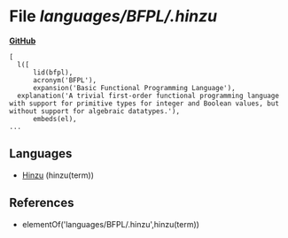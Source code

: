 # File _languages/BFPL/.hinzu_
**[GitHub](https://github.com/softlang/yas/blob/master/languages/BFPL/.hinzu)**
```
[
  l([
      lid(bfpl),
      acronym('BFPL'),
      expansion('Basic Functional Programming Language'),
  explanation('A trivial first-order functional programming language with support for primitive types for integer and Boolean values, but without support for algebraic datatypes.'),
      embeds(el),
...
```

## Languages
* [Hinzu](../languages/Hinzu.md) (hinzu(term))

## References
* elementOf('languages/BFPL/.hinzu',hinzu(term))
